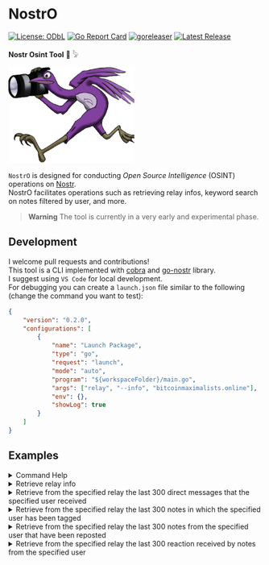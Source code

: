 # NostrO
[![License: ODbL](https://img.shields.io/badge/License-PDDL-brightgreen.svg)](https://opendatacommons.org/licenses/pddl/)  [![Go Report Card](https://goreportcard.com/badge/github.com/r3drun3/nostro)](https://goreportcard.com/report/github.com/r3drun3/nostro)  [![goreleaser](https://github.com/R3DRUN3/nostro/actions/workflows/release.yaml/badge.svg)](https://github.com/R3DRUN3/nostro/actions/workflows/release.yaml)  [![Latest Release](https://img.shields.io/github/v/release/r3drun3/nostro?logo=github)](https://github.com/r3drun3/nostro/releases/latest)

**Nostr Osint Tool** 🔎 𓅦  
  

<img src="images/logo.png" alt="Nostr Logo" width="250" height="190">  

`NostrO` is designed for conducting *Open Source Intelligence* (OSINT) operations on [Nostr](https://nostr.com/).  
NostrO facilitates operations such as retrieving relay infos, keyword search on notes filtered by user, and more.  

> **Warning**
> The tool is currently in a very early and experimental phase.

## Development
I welcome pull requests and contributions!  
This tool is a CLI implemented with [cobra](https://github.com/spf13/cobra) and [go-nostr](https://github.com/nbd-wtf/go-nostr) library.  
I suggest using `VS Code` for local development.  
For debugging you can create a `launch.json` file similar to the following (change the command you want to test):  
```json
{
    "version": "0.2.0",
    "configurations": [
        {
            "name": "Launch Package",
            "type": "go",
            "request": "launch",
            "mode": "auto",
            "program": "${workspaceFolder}/main.go",
            "args": ["relay", "--info", "bitcoinmaximalists.online"],
            "env": {},
            "showLog": true
        }
    ]
}
```  

  



## Examples

<details>
  <summary>Command Help</summary>

```console
nostro --help
Welcome to NostrO 🔎 𓅦

Usage:
  nostro [flags]
  nostro [command]

Available Commands:
  completion  Generate the autocompletion script for the specified shell
  dm          Operations on direct messages
  help        Help about any command
  notes       Operations on notes
  relay       Operations on relays

Flags:
  -h, --help   help for nostro

Use "nostro [command] --help" for more information about a command.

```  

```console
nostro relay --help
Retrieve data on nostr relays

Usage:
  nostro relay [flags]

Flags:
  -h, --help   help for relay
      --info   Retrieve relay information document (nip-11)
```
</details>  



<details>
  <summary>Retrieve relay info</summary>
  
  ```console
nostro relay --info relay.nostrview.com
####################### RELAY INFO #######################
NAME:  relay.nostrview.com
DESCRIPTION:  Nostrview relay
PUB KEY:  2e9397a8c9268585668b76479f88e359d0ee261f8e8ea07b3b3450546d1601c8
CONTACT:  2e9397a8c9268585668b76479f88e359d0ee261f8e8ea07b3b3450546d1601c8
SUPPORTED NIPS:  [1 2 4 9 11 12 15 16 20 22 26 28 33 40 111]
SOFTWARE:  git+https://github.com/Cameri/nostream.git
VERSION:  1.22.2
LIMITATION:  &{524288 10 10 5000 256 4 2500 102400 0 false true}
PAYMENTSURL:  https://relay.nostrview.com/invoices
##########################################################
```  
</details>  


<details>
  <summary>Retrieve from the specified relay the last 300 direct messages that the specified user received</summary>

```console
nostro dm --userreceived npub1rusgp3upyrtpsy2pcqznl6e8hejg9ne8u2eg05gzc4n2cctsugksvcx2np nostr.wine
returned events saved to user_received_direct_messages.json
```
</details>  




<details>
  <summary>Retrieve from the specified relay the last 300 notes in which the specified user has been tagged</summary>
  
```console
nostro notes --usertagged npub1rusgp3upyrtpsy2pcqznl6e8hejg9ne8u2eg05gzc4n2cctsugksvcx2np nostr.wine
returned events saved to user_tagged_notes.json
```  
</details>  

<details>
  <summary>Retrieve from the specified relay the last 300 notes from the specified user that have been reposted</summary>
  
```console
nostro notes --userreposted npub1rusgp3upyrtpsy2pcqznl6e8hejg9ne8u2eg05gzc4n2cctsugksvcx2np nostr.wine
returned events saved to user_reposted_notes.json
```  
</details>


<details>
  <summary>Retrieve from the specified relay the last 300 reaction received by notes from the specified user</summary>
  
```console
nostro notes --userreacted npub1rusgp3upyrtpsy2pcqznl6e8hejg9ne8u2eg05gzc4n2cctsugksvcx2np nostr.wine
returned events saved to user_reacted_notes.json
```  
</details>



